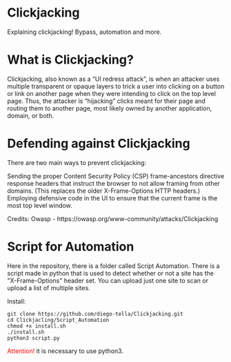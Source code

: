 # Clickjacking
Explaining clickjacking! Bypass, automation and more.

<h1>What is Clickjacking?</h1>
Clickjacking, also known as a “UI redress attack”, is when an attacker uses multiple transparent or opaque layers to trick a user into clicking on a button or link on another page when they were intending to click on the top level page. Thus, the attacker is “hijacking” clicks meant for their page and routing them to another page, most likely owned by another application, domain, or both.

<h1>Defending against Clickjacking</h1>
There are two main ways to prevent clickjacking:

Sending the proper Content Security Policy (CSP) frame-ancestors directive response headers that instruct the browser to not allow framing from other domains. (This replaces the older X-Frame-Options HTTP headers.)
Employing defensive code in the UI to ensure that the current frame is the most top level window.
<p>Credits: Owasp - https://owasp.org/www-community/attacks/Clickjacking</p>

# Script for Automation
Here in the repository, there is a folder called Script Automation. There is a script made in python that is used to detect whether or not a site has the "X-Frame-Options" header set.
You can upload just one site to scan or upload a list of multiple sites.

Install:
```
git clone https://github.com/diego-tella/Clickjacking.git
cd Clickjacling/Script_Automation
chmod +x install.sh
./install.sh
python3 script.py
```
<span style="color:red;">Attention!</span> it is necessary to use python3.
